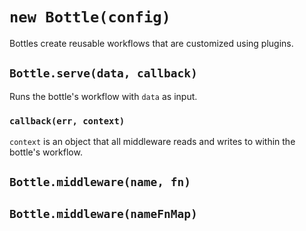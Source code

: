 # `new Bottle(config)`

Bottles create reusable workflows that are customized using plugins.

## `Bottle.serve(data, callback)`

Runs the bottle's workflow with `data` as input.

### `callback(err, context)`

`context` is an object that all middleware reads and writes to within the bottle's workflow.

## `Bottle.middleware(name, fn)`

## `Bottle.middleware(nameFnMap)`
